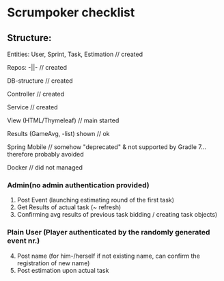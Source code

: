 # Scrumpoker checklist

## Structure:

Entities: User, Sprint, Task, Estimation // created

Repos: -||- // created

DB-structure // created

Controller // created

Service // created

View (HTML/Thymeleaf) // main started

Results (GameAvg, -list) shown // ok

Spring Mobile // somehow "deprecated" & not supported by Gradle 7... therefore probably avoided

Docker // did not managed 

### Admin(no admin authentication provided)
1. Post Event (launching estimating round of the first task)
2. Get Results of actual task (~ refresh)
3. Confirming avg results of previous task bidding / 
   creating task objects)

### Plain User (Player authenticated by the randomly generated event nr.)
4. Post name (for him-/herself if not existing name, can confirm the registration of new name)
5. Post estimation upon actual task